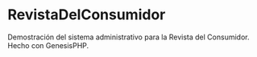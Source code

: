 # RevistaDelConsumidor
Demostración del sistema administrativo para la Revista del Consumidor. Hecho con GenesisPHP.
